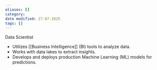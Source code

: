 ```yaml
---
aliases: []
category:
date modified: 27-07-2025
tags: []
---
```

Data Scientist
  - Utilizes [[Business Intelligence]] (BI) tools to analyze data.
  - Works with data lakes to extract insights.
  - Develops and deploys production Machine Learning (ML) models for predictions.